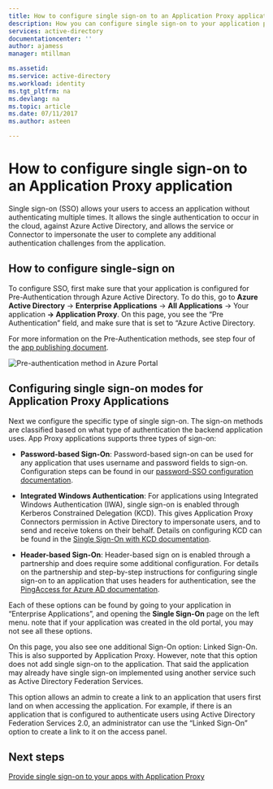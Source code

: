 ```yaml
---
title: How to configure single sign-on to an Application Proxy application | Microsoft Docs
description: How you can configure single sign-on to your application proxy application quickly
services: active-directory
documentationcenter: ''
author: ajamess
manager: mtillman

ms.assetid: 
ms.service: active-directory
ms.workload: identity
ms.tgt_pltfrm: na
ms.devlang: na
ms.topic: article
ms.date: 07/11/2017
ms.author: asteen

---
```


# How to configure single sign-on to an Application Proxy application

Single sign-on (SSO) allows your users to access an application without authenticating multiple times. It allows the single authentication to occur in the cloud, against Azure Active Directory, and allows the service or Connector to impersonate the user to complete any additional authentication challenges from the application.

## How to configure single-sign on
To configure SSO, first make sure that your application is configured for Pre-Authentication through Azure Active Directory. To do this, go to **Azure Active Directory** -&gt; **Enterprise Applications** -&gt; **All Applications** -&gt; Your application **-&gt; Application Proxy**. On this page, you see the “Pre Authentication” field, and make sure that is set to “Azure Active Directory. 

For more information on the Pre-Authentication methods, see step four of the [app publishing document](https://docs.microsoft.com/azure/active-directory/application-proxy-publish-azure-portal).

   ![Pre-authentication method in Azure Portal](./media/application-proxy-config-sso-how-to/app-proxy.png)

## Configuring single sign-on modes for Application Proxy Applications
Next we configure the specific type of single sign-on. The sign-on methods are classified based on what type of authentication the backend application uses. App Proxy applications supports three types of sign-on:

-   **Password-based Sign-On**: Password-based sign-on can be used for any application that uses username and password fields to sign-on. Configuration steps can be found in our [password-SSO configuration documentation](https://docs.microsoft.com/azure/active-directory/active-directory-enterprise-apps-whats-new-azure-portal#bring-your-own-password-sso-applications).

-   **Integrated Windows Authentication**: For applications using Integrated Windows Authentication (IWA), single sign-on is enabled through Kerberos Constrained Delegation (KCD). This gives Application Proxy Connectors permission in Active Directory to impersonate users, and to send and receive tokens on their behalf. Details on configuring KCD can be found in the [Single Sign-On with KCD documentation](https://docs.microsoft.com/azure/active-directory/active-directory-application-proxy-sso-using-kcd).

-   **Header-based Sign-On**: Header-based sign on is enabled through a partnership and does require some additional configuration. For details on the partnership and step-by-step instructions for configuring single sign-on to an application that uses headers for authentication, see the [PingAccess for Azure AD documentation](https://docs.microsoft.com/azure/active-directory/application-proxy-ping-access).

Each of these options can be found by going to your application in “Enterprise Applications”, and opening the **Single Sign-On** page on the left menu. note that if your application was created in the old portal, you may not see all these options.

On this page, you also see one additional Sign-On option: Linked Sign-On. This is also supported by Application Proxy. However, note that this option does not add single sign-on to the application. That said the application may already have single sign-on implemented using another service such as Active Directory Federation Services. 

This option allows an admin to create a link to an application that users first land on when accessing the application. For example, if there is an application that is configured to authenticate users using Active Directory Federation Services 2.0, an administrator can use the “Linked Sign-On” option to create a link to it on the access panel.

## Next steps
[Provide single sign-on to your apps with Application Proxy](active-directory-application-proxy-sso-using-kcd.md)
